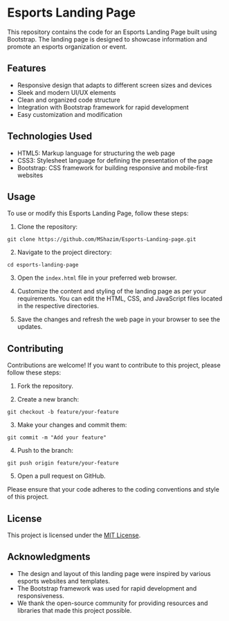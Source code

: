 # Esports Landing Page

This repository contains the code for an Esports Landing Page built using Bootstrap. The landing page is designed to showcase information and promote an esports organization or event.

## Features

- Responsive design that adapts to different screen sizes and devices
- Sleek and modern UI/UX elements
- Clean and organized code structure
- Integration with Bootstrap framework for rapid development
- Easy customization and modification

## Technologies Used

- HTML5: Markup language for structuring the web page
- CSS3: Stylesheet language for defining the presentation of the page
- Bootstrap: CSS framework for building responsive and mobile-first websites

## Usage

To use or modify this Esports Landing Page, follow these steps:

1. Clone the repository:

```
git clone https://github.com/MShazim/Esports-Landing-page.git
```

2. Navigate to the project directory:

```
cd esports-landing-page
```

3. Open the `index.html` file in your preferred web browser.

4. Customize the content and styling of the landing page as per your requirements. You can edit the HTML, CSS, and JavaScript files located in the respective directories.

5. Save the changes and refresh the web page in your browser to see the updates.

## Contributing

Contributions are welcome! If you want to contribute to this project, please follow these steps:

1. Fork the repository.

2. Create a new branch:

```
git checkout -b feature/your-feature
```

3. Make your changes and commit them:

```
git commit -m "Add your feature"
```

4. Push to the branch:

```
git push origin feature/your-feature
```

5. Open a pull request on GitHub.

Please ensure that your code adheres to the coding conventions and style of this project.

## License

This project is licensed under the [MIT License](LICENSE).

## Acknowledgments

- The design and layout of this landing page were inspired by various esports websites and templates.
- The Bootstrap framework was used for rapid development and responsiveness.
- We thank the open-source community for providing resources and libraries that made this project possible.
